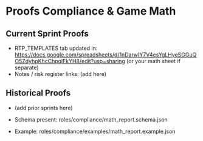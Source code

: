 ﻿# Proofs  Compliance & Game Math

## Current Sprint Proofs
- RTP_TEMPLATES tab updated in: https://docs.google.com/spreadsheets/d/1nDarwIY7V4esYgLHyeSGGuQO5ZdyhpKhcChpqlFkYH8/edit?usp=sharing (or your math sheet if separate)
- Notes / risk register links: (add here)

## Historical Proofs
- (add prior sprints here)

- Schema present: roles/compliance/math_report.schema.json
- Example: roles/compliance/examples/math_report.example.json

